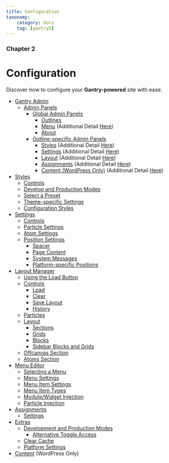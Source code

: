 ```yaml
---
title: Configuration
taxonomy:
    category: docs
    tag: [gantry5]
---
```


### Chapter 2

# Configuration

Discover how to configure your **Gantry-powered** site with ease.

* [Gantry Admin](gantry-admin)
  * [Admin Panels](gantry-admin#admin-panels)
    * [Global Admin Panels](gantry-admin#global-admin-panels)
      * [Outlines](gantry-admin#outlines)
      * [Menu](gantry-admin#menu) (Additional Detail [Here](menu-editor))
      * [About](gantry-admin#about)
    * [Outline-specific Admin Panels](gantry-admin#outline-specific-panels)
      * [Styles](gantry-admin#styles) (Additional Detail [Here](styles))
      * [Settings](gantry-admin#settings) (Additional Detail [Here](settings))
      * [Layout](gantry-admin#layout) (Additional Detail [Here](layout-manager))
      * [Assignments](gantry-admin#assignments) (Additional Detail [Here](assignments))
      * [Content (WordPress Only)](gantry-admin#content-wordpress) (Additional Detail [Here](content))
* [Styles](styles)
  * [Controls](styles#controls)
  * [Develop and Production Modes](styles#develop-and-production-modes)
  * [Select a Preset](styles#select-a-preset)
  * [Theme-specific Settings](styles#theme-specific-settings)
  * [Configuration Styles](styles#configuration-styles)
* [Settings](settings)
  * [Controls](settings#controls)
  * [Particle Settings](settings#particle-settings)
  * [Atom Settings](settings#atom-settings)
  * [Position Settings](settings#position-settings)
      * [Spacer](settings#spacer)
      * [Page Content](settings#page-content)
      * [System Messages](settings#system-messages)
      * [Platform-specific Positions](settings#platform-specific-positions)
* [Layout Manager](layout-manager)
  * [Using the Load Button](layout-manager#using-the-load-button)
  * [Controls](layout-manager#controls)
      * [Load](layout-manager#load)
      * [Clear](layout-manager#clear)
      * [Save Layout](layout-manager#save-layout)
      * [History](layout-manager#history)
  * [Particles](layout-manager#particles)
  * [Layout](layout-manager#layout)
      * [Sections](layout-manager#sections)
      * [Grids](layout-manager#grids)
      * [Blocks](layout-manager#blocks)
      * [Sidebar Blocks and Grids](layout-manager#sidebar-blocks-and-grids)
  * [Offcanvas Section](layout-manager#offcanvas-section)
  * [Atoms Section](layout-manager#atoms-section)
* [Menu Editor](menu-editor)
  * [Selecting a Menu](menu-editor#selecting-a-menu)
  * [Menu Settings](menu-editor#menu-settings)
  * [Menu Item Settings](menu-editor#menu-item-settings)
  * [Menu Item Types](menu-editor#menu-item-types)
  * [Module/Widget Injection](menu-editor#modulewidget-injection)
  * [Particle Injection](menu-editor#particle-injection)
* [Assignments](assignments)
  * [Settings](assignments#settings)
* [Extras](extras)
  * [Development and Production Modes](extras#development-and-production-modes)
      * [Alternative Toggle Access](extras#alternative-toggle-access)
  * [Clear Cache](extras#clear-cache)
  * [Platform Settings](extras#platform-settings)
* [Content](content) (WordPress Only)
